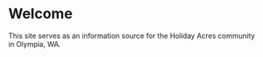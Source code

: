 # Welcome

This site serves as an information source for the Holiday Acres community in Olympia, WA.
